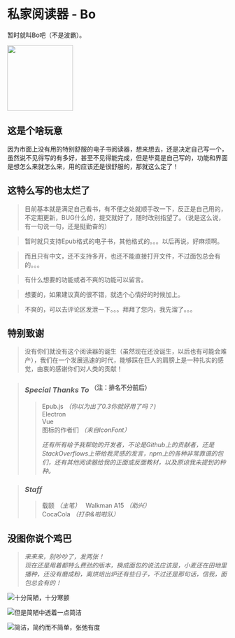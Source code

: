 

# 私家阅读器 - Bo
暂时就叫Bo吧（不是波霸）。  

<img width=150 height=150 src="https://raw.githubusercontent.com/wangzaiyi/EpubReader/master/static/Bo.png">

## 这是个啥玩意
因为市面上没有用的特别舒服的电子书阅读器，想来想去，还是决定自己写一个，虽然说不见得写的有多好，甚至不见得能完成，但是毕竟是自己写的，功能和界面是想怎么来就怎么来，用的应该还是很舒服的，那就这么定了！

## 这特么写的也太烂了
    
>目前基本就是满足自己看书，有不便之处就顺手改一下，反正是自己用的，不定期更新，BUG什么的，提交就好了，随时改别指望了。（说是这么说，有一句说一句，还是挺勤奋的）

>暂时就只支持Epub格式的电子书，其他格式的。。。以后再说，好麻烦啊。  

>而且只有中文，还不支持多开，也还不能直接打开文件，不过面包总会有的。。。

>有什么想要的功能或者不爽的功能可以留言。  

>想要的，如果建议真的很不错，就选个心情好的时候加上。 

>不爽的，可以去评论区发泄一下。。。拜拜了您内，我先溜了。。。

## 特别致谢

>没有你们就没有这个阅读器的诞生（虽然现在还没诞生，以后也有可能会难产），我们在一个发展迅速的时代，能够踩在巨人的肩膀上是一种扎实的感觉，由衷的感谢你们对人类的贡献！  


>### *Special Thanks To* <sup>（注：排名不分前后）</sup>
>>Epub.js *（你以为出了0.3你就好用了吗？)*      
>>Electron    
>>Vue    
>>图标的作者们 *（来自IconFont）*
>>
>>*还有所有给予我帮助的开发者，不论是Github上的贡献者，还是StackOverflows上带给我灵感的发言，npm上的各种非常靠谱的包们，还有其他阅读器给我的正面或反面教材，以及原谅我未提到的种种。*

>### *Staff*
>>载颐 *（主笔）*  
>>Walkman A15 *（助兴）*  
>>CocaCola *（打杂&啦啦队）*  


## 没图你说个鸡巴

>*来来来，别吵吵了，发两张！*    
>*现在还是用着都特么费劲的版本，换成面包的说法应该是，小麦还在田地里播种，还没有磨成粉，离烘焙出炉还有些日子，不过还是那句话，信我，面包总会有的！*

![十分简陋，十分寒颤](https://raw.githubusercontent.com/wangzaiyi/EpubReader/master/static/screenshot/1.png)

![但是简陋中透着一点简洁](https://raw.githubusercontent.com/wangzaiyi/EpubReader/master/static/screenshot/2.png)

![简洁，简约而不简单，张弛有度](https://raw.githubusercontent.com/wangzaiyi/EpubReader/master/static/screenshot/3.png)
